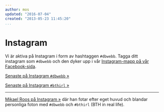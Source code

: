 ```yaml
---
author: mos
updated: "2016-07-04"
created: "2013-05-23 11:45:20"
...
```

<i class="fab fa-instagram" aria-hidden="true"></i> Instagram
==================================

Vi är aktiva på Instagram i form av hashtaggen `#dbwebb`. Tagga ditt instagram som `#dbwebb` och den dyker upp i vår [Instagram-mapp på vår Facebook-sida](http://www.facebook.com/dbwebb.se/app_168188869963563).

[Senaste på Instagram `#dbwebb` »](https://www.instagram.com/explore/tags/dbwebb/)

[Senaste på Instagram `#bthirl` »](https://www.instagram.com/explore/tags/bthirl/)


<hr>

[Mikael Roos på Instagram »](http://instagram.com/mikael_roos/) där han fotar efter eget huvud och blandar personliga foton med `#dbwebb` och `#bthirl` (BTH in real life).
